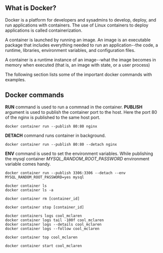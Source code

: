 ## What is Docker?

Docker is a platform for developers and sysadmins to develop, deploy, and run applications with containers. The use of Linux containers to deploy applications is called containerization.

A container is launched by running an image. An image is an executable package that includes everything needed to run an application--the code, a runtime, libraries, environment variables, and configuration files.

A container is a runtime instance of an image--what the image becomes in memory when executed (that is, an image with state, or a user process)

The following section lists some of the important docker commands with examples.

## Docker commands

**RUN** command is used to run a commnad in the container.
**PUBLISH** argument is used to publish the container port to the host. Here the port 80 of the nginx is published to the same host port.
```
docker container run --publish 80:80 nginx
```

**DETACH** command runs container in background.
```
docker container run --publish 80:80 --detach nginx
```

**ENV** command is used to set the environment variables. While publishing the mysql container *MYSQL_RANDOM_ROOT_PASSWORD* environment variable comes handy.
```
docker container run --publish 3306:3306 --detach --env MYSQL_RANDOM_ROOT_PASSWORD=yes mysql
```



```
docker container ls
docker container ls -a
```

```
docker container rm [container_id]
```


```
docker container stop [container_id]
```

```
docker containers logs cool_mclaren
docker container logs tail -100f cool_mclaren
docker container logs --details cool_mclaren
docker container logs --follow cool_mclaren
```

```
docker container top cool_mclaren
```

```
docker container start cool_mclaren
```


